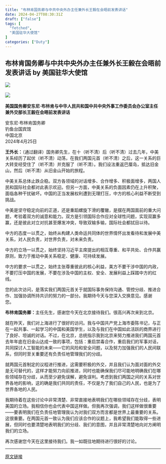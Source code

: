 ```yaml
---
title: "布林肯国务卿与中共中央外办主任兼外长王毅在会晤前发表讲话"
date: 2024-04-27T08:30:31Z
draft: ["false"]
tags: [
  "fetched",
  "美国驻华大使馆"
]
categories: ["Duty"]
---
```

布林肯国务卿与中共中央外办主任兼外长王毅在会晤前发表讲话 by 美国驻华大使馆
------
<div><p><img data-galleryid="" data-imgfileid="503839555" data-ratio="0.2222222222222222" data-s="300,640" data-src="https://mmbiz.qpic.cn/mmbiz_png/4JKpiaFS9mQtyQP3swxH31iayCp1VN10xiakN3DBLUHczgygnaZvC8WicKv87m6JzGicvh3frTibAWaoNdkCPjRMR6ag/640?wx_fmt=png" data-type="png" data-w="900" src="https://mmbiz.qpic.cn/mmbiz_png/4JKpiaFS9mQtyQP3swxH31iayCp1VN10xiakN3DBLUHczgygnaZvC8WicKv87m6JzGicvh3frTibAWaoNdkCPjRMR6ag/640?wx_fmt=png"><br><br><img data-galleryid="" data-imgfileid="503839554" data-ratio="0.6675925925925926" data-s="300,640" data-src="https://mmbiz.qpic.cn/sz_mmbiz_jpg/4JKpiaFS9mQtwEB2jkyu6qg5czzY3hp8OX6IHHkAXEahViaoxoohLCPlHFQEpC5BND2XdOOvv2Oib6orxqYfgGKnw/640?wx_fmt=jpeg&amp;from=appmsg" data-type="jpeg" data-w="1080" src="https://mmbiz.qpic.cn/sz_mmbiz_jpg/4JKpiaFS9mQtwEB2jkyu6qg5czzY3hp8OX6IHHkAXEahViaoxoohLCPlHFQEpC5BND2XdOOvv2Oib6orxqYfgGKnw/640?wx_fmt=jpeg&amp;from=appmsg"><br><span><br></span><strong><span>美</span><span>国国务卿安东尼·布林肯与中华人民共和国中共中央外事工作委员会办公室主任兼外交部长王毅在会晤前发表讲话 </span></strong><br></p><p>安东尼·布林肯国务卿 <br><span>钓鱼台国宾馆 <br></span><span>中国北京 <br></span><span>2024年4月25日 </span></p><p><strong>王外长：</strong>（通过翻译）国务卿先生，在十（听不清）后（听不清）过去几年，中美关系经历了起伏（听不清）动荡，在我们两国元首（听不清）之后，这一关系的巨大转变经受住了（听不清）并克服了（听不清）。我们设法重返巴厘岛，抵达旧金山，然后（听不清）从旧金山开始的旅程。 </p><p>中美关系总体止跌企稳。双方各领域的对话增多、合作增多、积极面增多，两国人民和国际社会都对此表示欢迎。但另一方面，中美关系的负面因素仍在上升积聚，面临各种干扰破坏。中国的正当发展权利遭到无理打压，中方的核心利益不断受到挑战。 </p><p>中美是坚守稳定向前的正道，还是重蹈螺旋下滑的覆辙，是摆在两国面前的重大问题，考验着双方的诚意和能力。双方是引领国际合作应对全球性问题，实现双赢多赢，还是彼此对立对抗甚至爆发冲突，导致双输多输，国际社会都拭目以待。 </p><p>中方的态度一以贯之，始终从构建人类命运共同体的世界情怀出发看待和发展中美关系，对人民负责，对世界负责，对未来负责。 </p><p>中方的立场一以贯之，始终坚持习近平主席提出的相互尊重、和平共处、合作共赢原则，致力于推动中美关系稳定、健康、可持续发展。 </p><p>中方的要求一以贯之，始终主张尊重彼此的核心利益，美方不要干涉中国的内政，不要打压中国的发展，不要在涉及中国的主权、安全、发展利益上踩踏中方的红线。 </p><p>您的此次访问，是落实我们两国元首关于就国际事务保持沟通、管控分歧、推进合作、加强协调所持共识的努力的一部分。我期待今天与您深入交换意见。感谢您。 </p><p><strong>布林肯国务卿：</strong>主任先生，感谢您今天在北京接待我们。很高兴再次来到北京。 </p><p>就在昨天，我们对上海进行了很好的访问。我与中国共产党上海市委陈书记，与正在一起共事、一起学习的中国和美国学生，以及与我们在中国如此活跃的商界进行了良好、坦诚的对话。不过，在北京，总统指示我到北京来努力推进我们两国元首去年年底在旧金山达成一致的事项，包括：重启禁毒合作，重启我们的军事对话，共同探讨人工智能的未来——它的风险和安全问题，以及努力加强我们的人民间联系，但同时至关重要还有负责任地管理我们的分歧。 </p><p>就两国元首制定的议程进行推进，这需要积极的外交，并且我们认为面对面的外交是无可替代的，这样才能努力向前推进，同时也能确保我们尽可能地明确我们在哪些领域存在分歧，从而至少避免误解，避免误判。考虑到我们两国之间的关系对世界各地的影响，这的确是我们共同的责任，不仅是为了我们自己的人民，也是为了世界各地的人民。 </p><p>我期待着在这些讨论中非常清楚、非常直接地表明我们在哪些领域存在分歧，表明美国的立场。我相信你也会代表中国这样做。但我再次强调，我们这样做很重要——要表明我们在负责任地管理我认为对我们双方而言都是世界上最重要的关系。这很重要。在两国元首一致认为我们应该合作的议题上，我希望我们能取得一些进展，但同时也要清楚地表明我们的分歧、我们的意图，并且非常清楚地向对方阐明我们的立场。 </p><p>再次感谢您今天在这里接待我们。我一如既往地期待进行很好的讨论。</p><section><mp-common-profile data-pluginname="mpprofile" data-id="MjM5MDA2NDk0MA==" data-headimg="http://mmbiz.qpic.cn/mmbiz_png/4JKpiaFS9mQtI2XTBs9BynPicKwLwlEM98ZuXEIxegMdib6sibdsyEq7HT2xaicibWXvcGvMJeOJByric2WZaQCU5FPxw/0?wx_fmt=png" data-nickname="美国驻华大使馆" data-alias="USEmbassyChina" data-signature="美国驻华大使馆官方账号，发布关于北京美国中心文化活动、美国签证、赴美留学、美国驻华使团工作机会等方面的信息。" data-from="0" data-is_biz_ban="0"></mp-common-profile><span></span></section><p><mp-style-type data-value="3"></mp-style-type></p></div>  
<hr>
<a href="https://mp.weixin.qq.com/s/Yc_yeU-1zaWS_mhFXora4A",target="_blank" rel="noopener noreferrer">原文链接</a>
